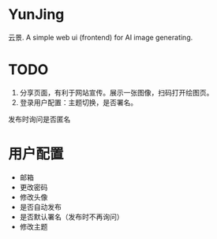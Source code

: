 # YunJing
云景. A simple web ui (frontend) for AI image generating. 



# TODO

1. 分享页面，有利于网站宣传。展示一张图像，扫码打开绘图页。
2. 登录用户配置：主题切换，是否署名。

发布时询问是否匿名

# 用户配置

- 邮箱
- 更改密码
- 修改头像
- 是否自动发布
- 是否默认署名（发布时不再询问）
- 修改主题

